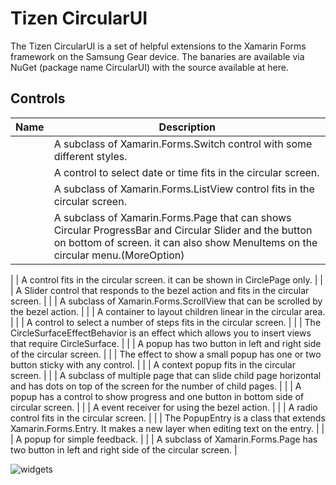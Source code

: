 # Tizen CircularUI

The Tizen CircularUI is a set of helpful extensions to the Xamarin Forms framework on the Samsung Gear device.
The banaries are available via NuGet (package name CircularUI) with the source available at here.

## Controls

| Name                                                                   | Description  |
| -----------------------------------------------------------------------| -------------|
| [](xref:Tizen.Wearable.CircularUI.Forms.Check)                         | A subclass of Xamarin.Forms.Switch control with some different styles. |
| [](xref:Tizen.Wearable.CircularUI.Forms.CircleDateTimeSelector)        | A control to select date or time fits in the circular screen. |
| [](xref:Tizen.Wearable.CircularUI.Forms.CircleListView)                | A subclass of Xamarin.Forms.ListView control fits in the circular screen. |
| [](xref:Tizen.Wearable.CircularUI.Forms.CirclePage)                    | A subclass of Xamarin.Forms.Page that can shows Circular ProgressBar and Circular Slider and the button on bottom of screen. it can also show MenuItems on the circular menu.(MoreOption) |

| [](xref:Tizen.Wearable.CircularUI.Forms.CircleProgressBarSurfaceItem)  | A control  fits in the circular screen. it can be shown in CirclePage only. |
| [](xref:Tizen.Wearable.CircularUI.Forms.CircleSliderSurfaceItem)       | A Slider control that responds to the bezel action and fits in the circular screen. |
| [](xref:Tizen.Wearable.CircularUI.Forms.CircleScrollView)              | A subclass of Xamarin.Forms.ScrollView that can be scrolled by the bezel action. |
| [](xref:Tizen.Wearable.CircularUI.Forms.CircleStackLayout)             | A container to layout children linear in the circular area. |
| [](xref:Tizen.Wearable.CircularUI.Forms.CircleStepper)                 | A control to select a number of steps fits in the circular screen. |
| [](xref:Tizen.Wearable.CircularUI.Forms.CircleSurfaceEffectBehavior)   | The CircleSurfaceEffectBehavior is an effect which allows you to insert views that require CircleSurface. |
| [](xref:Tizen.Wearable.CircularUI.Forms.ConfirmationPopup)             | A popup has two button in left and right side of the circular screen. |
| [](xref:Tizen.Wearable.CircularUI.Forms.ConfirmPopupEffect)            | The effect to show a small popup has one or two button sticky with any control. |
| [](xref:Tizen.Wearable.CircularUI.Forms.ContextPopup)                  | A context popup fits in the circular screen. |
| [](xref:Tizen.Wearable.CircularUI.Forms.IndexPage)                     | A subclass of multiple page that can slide child page horizontal and has dots on top of the screen for the number of child pages. |
| [](xref:Tizen.Wearable.CircularUI.Forms.InformationPopup)              | A popup has a control to show progress and one button in bottom side of circular screen. |
| [](xref:Tizen.Wearable.CircularUI.Forms.IRotaryEventReceiver )         | A event receiver for using the bezel action. |
| [](xref:Tizen.Wearable.CircularUI.Forms.Radio)                         | A radio control fits in the circular screen. |
| [](xref:Tizen.Wearable.CircularUI.Forms.PopupEntry)                    | The PopupEntry is a class that extends Xamarin.Forms.Entry. It makes a new layer when editing text on the entry. |
| [](xref:Tizen.Wearable.CircularUI.Forms.Toast)                         | A popup for simple feedback. |
| [](xref:Tizen.Wearable.CircularUI.Forms.TwoButtonPage)                 | A subclass of Xamarin.Forms.Page has two button in left and right side of the circular screen. |

![widgets](widgets.png)
